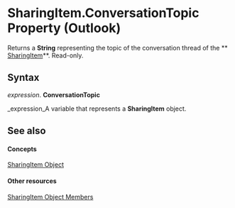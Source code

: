 
# SharingItem.ConversationTopic Property (Outlook)

Returns a  **String** representing the topic of the conversation thread of the ** [SharingItem](63dd3451-44f3-7cc4-c6e2-7dad5835a7d2.md)**. Read-only.


## Syntax

 _expression_. **ConversationTopic**

 _expression_A variable that represents a  **SharingItem** object.


## See also


#### Concepts


 [SharingItem Object](63dd3451-44f3-7cc4-c6e2-7dad5835a7d2.md)
#### Other resources


 [SharingItem Object Members](719ad60e-2242-2c54-778f-006b61690389.md)

